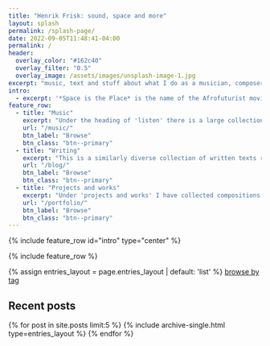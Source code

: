 ```yaml
---
title: "Henrik Frisk: sound, space and more"
layout: splash
permalink: /splash-page/
date: 2022-09-05T11:48:41-04:00
permalink: /
header:
  overlay_color: "#162c40"
  overlay_filter: "0.5"
  overlay_image: /assets/images/unsplash-image-1.jpg
excerpt: "music, text and stuff about what I do as a musician, composer and researcher."
intro: 
  - excerpt: '*Space is the Place* is the name of the Afrofuturist movie featuring Sun Ra from 1972. Sun Ra is a strong influence on me. The new futurism is to find space that is not *a* place, but something open. Place is excluding but space is inclusive. Space for the environment, art and thinking. The future is space.'
feature_row:
  - title: "Music"
    excerpt: "Under the heading of 'listen' there is a large collection of various recordings, tracks from CDs, concert videos and the like. The material is quite unorganized and the main rationale behind publishing is that I publish things that are current. However, I don't take stuff out that is not current."
    url: "/music/"
    btn_label: "Browse"
    btn_class: "btn--primary"
  - title: "Writing"
    excerpt: "This is a similarly diverse collection of written texts ranging from technical notes, blog posts on to full articles. Most of these are in English but there are Swedish posts as well. Follow 'about' and on to publications for published articles. Though the list is complete all are not downloadable yet."
    url: "/blog/"
    btn_label: "Browse"
    btn_class: "btn--primary"
  - title: "Projects and works"
    excerpt: "Under 'projects and works' I have collected compositions as well as current projects (such as groups and other collabortions). Depending on the type of page the material differs a bit. These are in many occasions connected to the the recordings, so this is an entry point to listen to some of my music as well."
    url: "/portfolio/"
    btn_label: "Browse"
    btn_class: "btn--primary"
---
```


{% include feature_row id="intro" type="center" %}

{% include feature_row %}

{% assign entries_layout = page.entries_layout | default: 'list' %}
<a href="/tags/" class="btn btn--primary btn--small right">browse by tag</a>
<h2 class="archive__item-title">Recent posts</h2>
{% for post in site.posts limit:5 %}
  {% include archive-single.html type=entries_layout %}
{% endfor %}

